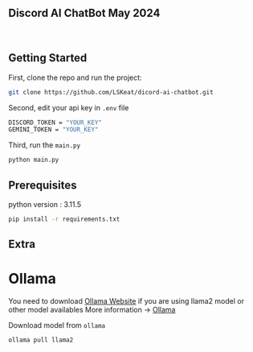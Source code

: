 ## Discord AI ChatBot May 2024

<br/>

## Getting Started

First, clone the repo and run the project:

```bash
git clone https://github.com/LSKeat/dicord-ai-chatbot.git
```
Second, edit your api key in `.env` file

```bash
DISCORD_TOKEN = "YOUR_KEY"
GEMINI_TOKEN = "YOUR_KEY"
```
Third, run the `main.py`

```bash
python main.py
```

## Prerequisites

python version : 3.11.5

```bash
pip install -r requirements.txt
```

## Extra

# Ollama

You need to download [Ollama Website](https://ollama.com/) if you are using llama2 model or other model availables
More information -> [Ollama](https://github.com/ollama/ollama)

Download model from `ollama`

```bash
ollama pull llama2
```


